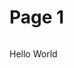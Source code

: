 # Page 1

<figure><img src="https://images.unsplash.com/photo-1560363199-a1264d4ea5fc?crop=entropy&#x26;cs=srgb&#x26;fm=jpg&#x26;ixid=M3wxOTcwMjR8MHwxfHNlYXJjaHwxfHxvbmV8ZW58MHx8fHwxNzA5MTMyMjM0fDA&#x26;ixlib=rb-4.0.3&#x26;q=85" alt=""><figcaption></figcaption></figure>

Hello World
